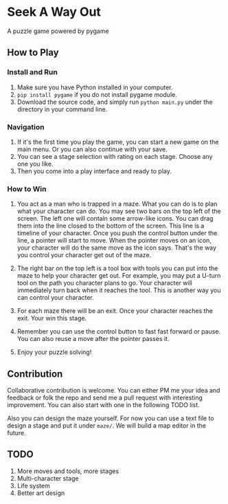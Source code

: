# Seek A Way Out
A puzzle game powered by pygame
## How to Play
### Install and Run
1. Make sure you have Python installed in your computer.
2. `pip install pygame` if you do not install pygame module.
3. Download the source code, and simply run `python main.py`  under the directory in your command line.

### Navigation
1. If it's the first time you play the game, you can start a new game on the main menu. Or you can also continue with your save.
2. You can see a stage selection with rating on each stage. Choose any one you like.
3. Then you come into a play interface and ready to play.

### How to Win
1. You act as a man who is trapped in a maze. What you can do is to plan what your character can do.
You may see two bars on the top left of the screen. The left one will contain some arrow-like icons. You can drag them into the line closed to the bottom of the screen. This line is a timeline of your character. Once you push the control button under the line, a pointer will start to move. When the pointer moves on an icon, your character will do the same move as the icon says. That's the way you control your character get out of the maze.

2. The right bar on the top left is a tool box with tools you can put into the maze to help your character get out. For example, you may put a U-turn tool on the path you character plans to go. Your character will immediately turn back when it reaches the tool. This is another way you can control your character.

3. For each maze there will be an exit. Once your character reaches the exit. Your win this stage.

4. Remember you can use the control button to fast fast forward or pause. You can also reuse a move after the pointer passes it.

5. Enjoy your puzzle solving!

## Contribution
Collaborative contribution is welcome. You can either PM me your idea and feedback or folk the repo and send me a pull request with interesting improvement. You can also start with one in the following TODO list.

Also you can design the maze yourself. For now you can use a text file to design a stage and put it under `maze/`. We will build a map editor in the future.

## TODO

1. More moves and tools, more stages
2. Multi-character stage
3. Life system
4. Better art design
